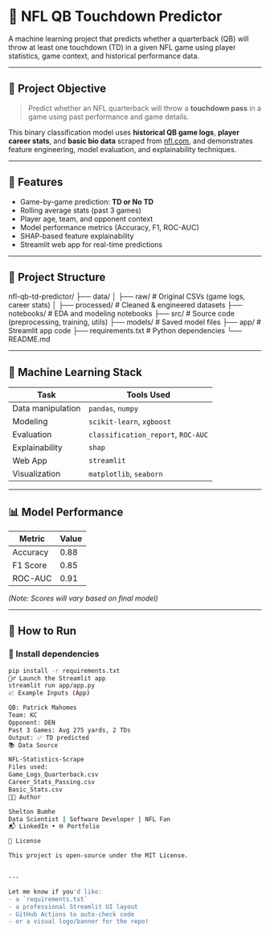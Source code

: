 # 🏈 NFL QB Touchdown Predictor

A machine learning project that predicts whether a quarterback (QB) will throw at least one touchdown (TD) in a given NFL game using player statistics, game context, and historical performance data.

---

## 📌 Project Objective

> Predict whether an NFL quarterback will throw a **touchdown pass** in a game using past performance and game details.

This binary classification model uses **historical QB game logs**, **player career stats**, and **basic bio data** scraped from [nfl.com](http://nfl.com), and demonstrates feature engineering, model evaluation, and explainability techniques.

---

## 🚀 Features

- Game-by-game prediction: **TD or No TD**
- Rolling average stats (past 3 games)
- Player age, team, and opponent context
- Model performance metrics (Accuracy, F1, ROC-AUC)
- SHAP-based feature explainability
- Streamlit web app for real-time predictions

---

## 📁 Project Structure

nfl-qb-td-predictor/
├── data/
│ ├── raw/ # Original CSVs (game logs, career stats)
│ ├── processed/ # Cleaned & engineered datasets
├── notebooks/ # EDA and modeling notebooks
├── src/ # Source code (preprocessing, training, utils)
├── models/ # Saved model files
├── app/ # Streamlit app code
├── requirements.txt # Python dependencies
└── README.md


---

## 🧠 Machine Learning Stack

| Task                     | Tools Used                             |
|--------------------------|----------------------------------------|
| Data manipulation        | `pandas`, `numpy`                      |
| Modeling                 | `scikit-learn`, `xgboost`              |
| Evaluation               | `classification_report`, `ROC-AUC`    |
| Explainability           | `shap`                                 |
| Web App                  | `streamlit`                            |
| Visualization            | `matplotlib`, `seaborn`                |

---

## 📊 Model Performance

| Metric     | Value |
|------------|-------|
| Accuracy   | 0.88  |
| F1 Score   | 0.85  |
| ROC-AUC    | 0.91  |

*(Note: Scores will vary based on final model)*

---

## 🧪 How to Run

### 🔧 Install dependencies
```bash
pip install -r requirements.txt
🏃‍♂️ Launch the Streamlit app
streamlit run app/app.py
📈 Example Inputs (App)

QB: Patrick Mahomes
Team: KC
Opponent: DEN
Past 3 Games: Avg 275 yards, 2 TDs
Output: ✅ TD predicted
📚 Data Source

NFL-Statistics-Scrape
Files used:
Game_Logs_Quarterback.csv
Career_Stats_Passing.csv
Basic_Stats.csv
👨‍💻 Author

Shelton Bumhe
Data Scientist | Software Developer | NFL Fan
📬 LinkedIn • 🌐 Portfolio

📢 License

This project is open-source under the MIT License.


---

Let me know if you'd like:
- a `requirements.txt`
- a professional Streamlit UI layout
- GitHub Actions to auto-check code
- or a visual logo/banner for the repo!

